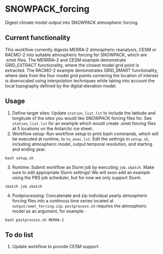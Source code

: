 # SNOWPACK_forcing
Digest climate model output into SNOWPACK atmospheric forcing.

## Current functionality
This workflow currently digests MERRA-2 atmospheric reanalysis, CESM or RACMO-2 into suitable atmospheric forcing for SNOWPACK, which are .smet files. The MERRRA-2 and CESM example demonstrate GRID_EXTRACT functionality, where the closest model grid point is extracted. The RACMO-2 example demonstrates GRID_SMART functionality, where data from the four model grid points cornering the location of interest is downscaled using interpolation techniques while taking into account the local topography defined by the digital elevation model.

## Usage
1. Define target sites: Update `station_list.lst` to include the latitude and longitude of the sites you would like SNOWPACK forcing files for. See `station_list.lst` for an example which would create .smet forcing files at 5 locations on the Antarctic ice sheet. 
2. Workflow setup: Run workflow setup to print bash commands, which will be executed at runtime, to `to_exec.lst`. Edit the settings in `setup.sh`, including atmospheric model, output temporal resolution, and starting and ending year. 
```
bash setup.sh
```
3. Runtime: Submit workflow as Slurm job by executing `job.sbatch`. Make sure to edit appropriate Slurm settings! We will soon add an example using the PBS job scheduler, but for now we only support Slurm.
```
sbatch job.sbatch
```
4. Postprocessing: Concatenate and zip individual yearly atmospheric forcing files into a continous time series located at `output/smet_forcing.zip`. `postprocess.sh` requires the atmospheric model as an argument, for example:
```
bash postprocess.sh MERRA-2
```

## To do list
1. Update workflow to provide CESM support. 
